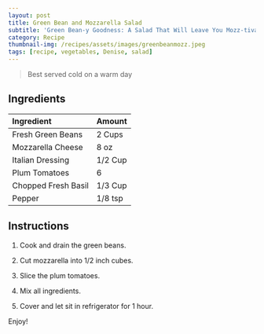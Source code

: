 ```yaml
---
layout: post
title: Green Bean and Mozzarella Salad
subtitle: 'Green Bean-y Goodness: A Salad That Will Leave You Mozz-tivated to Eat Your Veggies'
category: Recipe
thumbnail-img: /recipes/assets/images/greenbeanmozz.jpeg
tags: [recipe, vegetables, Denise, salad]
---
```


> Best served cold on a warm day

## Ingredients

| Ingredient | Amount|
| :------ |:--- |
| Fresh Green Beans | 2 Cups |
| Mozzarella Cheese | 8 oz |
| Italian Dressing | 1/2 Cup |
| Plum Tomatoes | 6 |
| Chopped Fresh Basil | 1/3 Cup |
| Pepper | 1/8 tsp |

## Instructions

1. Cook and drain the green beans.

2. Cut mozzarella into 1/2 inch cubes.

3. Slice the plum tomatoes.

4. Mix all ingredients.

5. Cover and let sit in refrigerator for 1 hour.

Enjoy!